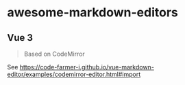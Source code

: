 # awesome-markdown-editors

## Vue 3

> Based on CodeMirror

See https://code-farmer-i.github.io/vue-markdown-editor/examples/codemirror-editor.html#import

